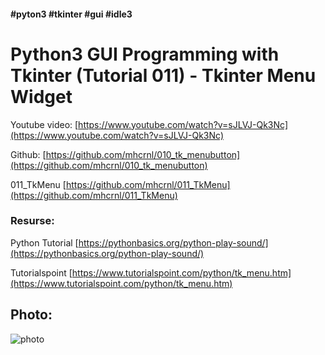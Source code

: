 #### #pyton3 #tkinter #gui #idle3
# Python3 GUI Programming with Tkinter (Tutorial 011) - Tkinter Menu Widget

Youtube video: [https://www.youtube.com/watch?v=sJLVJ-Qk3Nc](https://www.youtube.com/watch?v=sJLVJ-Qk3Nc)

Github: [https://github.com/mhcrnl/010_tk_menubutton](https://github.com/mhcrnl/010_tk_menubutton)

011_TkMenu [https://github.com/mhcrnl/011_TkMenu](https://github.com/mhcrnl/011_TkMenu)

### Resurse:

Python Tutorial [https://pythonbasics.org/python-play-sound/](https://pythonbasics.org/python-play-sound/)

Tutorialspoint [https://www.tutorialspoint.com/python/tk_menu.htm](https://www.tutorialspoint.com/python/tk_menu.htm)

## Photo:

![photo](Screenshot202020-11-012007:33:50.png
)